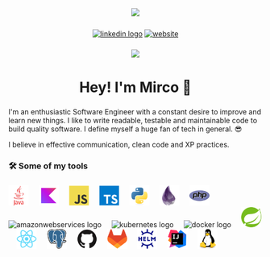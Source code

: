 <div align="center">
  <img height="150" src="https://media1.giphy.com/media/v1.Y2lkPTc5MGI3NjExbjF1ZDUzN3U0eDV2Y3Y5ZTFtNHRjcnYxMmhrOTN6eXl0aDhmaDdwdCZlcD12MV9pbnRlcm5hbF9naWZfYnlfaWQmY3Q9Zw/JIX9t2j0ZTN9S/giphy.gif"  />
</div>

###

<div align="center">
  <a href="https://www.linkedin.com/in/mirco-poretti-197282b4/"><img src="https://img.shields.io/static/v1?message=LinkedIn&logo=linkedin&label=&color=0077B5&logoColor=white&labelColor=&style=for-the-badge" height="25" alt="linkedin logo"/></a>
   <a href="https://mircoporetti.me"><img src="https://img.shields.io/static/v1?message=Website&logo=twitter&label=&color=1DA1F2&logoColor=white&labelColor=&style=for-the-badge" height="25" alt="website"  /></a>
</div>

###

<div align="center">
  <img src="https://visitor-badge.laobi.icu/badge?page_id=maurodesouza.maurodesouza&"  />
</div>

###

<h1 align="center">Hey! I'm Mirco 👋</h1>

###

I'm an enthusiastic Software Engineer with a constant desire to improve and learn new things. 
I like to write readable, testable and maintainable code to build quality software.
I define myself a huge fan of tech in general. :sunglasses:

I believe in effective communication, clean code and XP practices.

###

<h3 align="left">🛠 Some of my tools</h3>

###

<div align="left">
  <img src="https://github.com/devicons/devicon/blob/v2.16.0/icons/java/java-plain-wordmark.svg" height="40" alt="java logo"  />
  <img width="12" />
  <img src="https://github.com/devicons/devicon/blob/v2.16.0/icons/kotlin/kotlin-original.svg" height="40" alt="kotlin logo"  />
  <img width="12" />
  <img src="https://github.com/devicons/devicon/blob/v2.16.0/icons/javascript/javascript-original.svg" height="40" alt="js logo"  />
  <img width="12" />
  <img src="https://github.com/devicons/devicon/blob/v2.16.0/icons/typescript/typescript-original.svg" height="40" alt="ts logo"  />
  <img width="12" />
  <img src="https://github.com/devicons/devicon/blob/v2.16.0/icons/python/python-original.svg" height="40" alt="python logo"  />
  <img width="12" />
  <img src="https://github.com/devicons/devicon/blob/v2.16.0/icons/elixir/elixir-original.svg" height="40" alt="elixir logo"  />
  <img width="12" />
  <img src="https://github.com/devicons/devicon/blob/v2.16.0/icons/php/php-original.svg" height="40" alt="php logo"  />
  <img width="12" />
  <img src="https://cdn.jsdelivr.net/gh/devicons/devicon/icons/amazonwebservices/amazonwebservices-line-wordmark.svg" height="40" alt="amazonwebservices logo"  />
  <img width="12" />
  <img src="https://cdn.jsdelivr.net/gh/devicons/devicon/icons/kubernetes/kubernetes-plain.svg" height="40" alt="kubernetes logo"  />
  <img width="12" />
  <img src="https://cdn.jsdelivr.net/gh/devicons/devicon/icons/docker/docker-plain-wordmark.svg" height="40" alt="docker logo"  />
   <img width="12" />
  <img src="https://github.com/devicons/devicon/blob/v2.16.0/icons/spring/spring-original.svg" height="40" alt="spring logo"  />
  <img width="12" /> 
  <img src="https://github.com/devicons/devicon/blob/v2.16.0/icons/react/react-original.svg" height="40" alt="react logo"  />
   <img width="12" />
  <img src="https://github.com/devicons/devicon/blob/v2.16.0/icons/postgresql/postgresql-original.svg" height="40" alt="postgresql logo"/>
   <img width="12" />
  <img src="https://github.com/devicons/devicon/blob/v2.16.0/icons/github/github-original.svg" height="40" alt="github logo"/>
  <img width="12" />
  <img src="https://github.com/devicons/devicon/blob/v2.16.0/icons/gitlab/gitlab-original.svg" height="40" alt="gitlab logo"/>
  <img width="12" />
  <img src="https://github.com/devicons/devicon/blob/v2.16.0/icons/helm/helm-original.svg" height="40" alt="helm logo"/>
  <img width="12" />
  <img src="https://github.com/devicons/devicon/blob/v2.16.0/icons/intellij/intellij-original.svg" height="40" alt="intellij logo"/>
  <img width="12" />
  <img src="https://github.com/devicons/devicon/blob/v2.16.0/icons/linux/linux-original.svg" height="40" alt="linux logo"/>
</div>

###
